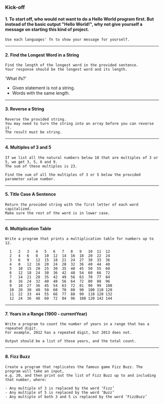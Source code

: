 ### Kick-off
#### 1. To start off, who would not want to do a Hello World program first. But instead of the basic output "Hello World!", why not give yourself a message on starting this kind of project. 

```
Use each languages' fn to show your message for yourself.
```
***
#### 2. Find the Longest Word in a String

```
Find the length of the longest word in the provided sentence. 
Your response should be the longest word and its length.
```

'What ifs?'
- Given statement is not a string.
- Words with the same length.

***
#### 3. Reverse a String

```
Reverse the provided string.
You may need to turn the string into an array before you can reverse it.
The result must be string.
```

***
#### 4. Multiples of 3 and 5

```
If we list all the natural numbers below 10 that are multiples of 3 or 5, we get 3, 5, 6 and 9.
The sum of these multiples is 23.

Find the sum of all the multiples of 3 or 5 below the provided parameter value number.
```

***
#### 5. Title Case A Sentence

```
Return the provided string with the first letter of each word capitalized. 
Make sure the rest of the word is in lower case.
```

*** 
#### 6. Multiplication Table

```
Write a program that prints a multiplication table for numbers up to 12.

  1   2   3   4   5   6   7   8   9   10  11  12
  2   4   6   8   10  12  14  16  18  20  22  24                                            
  3   6   9   12  15  18  21  24  27  30  33  36
  4   8   12  16  20  24  28  32  36  40  44  48      
  5   10  15  20  25  30  35  40  45  50  55  60    
  6   12  18  24  30  36  42  48  54  60  66  72
  7   14  21  28  35  42  49  56  63  70  77  84
  8   16  24  32  40  48  56  64  72  80  88  96    
  9   18  27  36  45  54  63  72  81  90  99  108
  10  20  30  40  50  60  70  80  90  100 110 120
  11  22  33  44  55  66  77  88  99  110 120 132
  12  24  36  48  60  72  84  96  108 120 142 144

```

***
#### 7. Years in a Range (1900 - currentYear)

```
Write a program to count the number of years in a range that has a repeated digit.
For example, 2012 has a repeated digit, but 2013 does not.

Output should be a list of those years, and the total count.
```

***
#### 8. Fizz Buzz

```
Create a program that replicates the famous game Fizz Buzz. The program will take an input, 
e.g. 20, and then print out the list of Fizz Buzz up to and including that number, where:

- Any multiple of 3 is replaced by the word ‘Fizz’
- Any multiple of 5 is replaced by the word ‘Buzz’
- Any multiple of both 3 and 5 is replaced by the word ‘FizzBuzz’
```